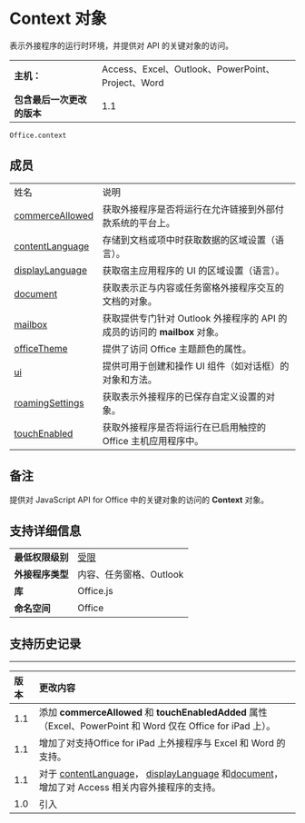 
# <a name="context-object"></a>Context 对象
表示外接程序的运行时环境，并提供对 API 的关键对象的访问。

|||
|:-----|:-----|
|**主机：**|Access、Excel、Outlook、PowerPoint、Project、Word|
|**包含最后一次更改的版本**|1.1|

```
Office.context
```


## <a name="members"></a>成员

|||
|:-----|:-----|
|姓名|说明|
|[commerceAllowed](../../reference/shared/office.context.commerceallowed.md)|获取外接程序是否将运行在允许链接到外部付款系统的平台上。|
|[contentLanguage](../../reference/shared/office.context.contentlanguage.md)|存储到文档或项中时获取数据的区域设置（语言）。|
|[displayLanguage](../../reference/shared/office.context.displaylanguage.md)|获取宿主应用程序的 UI 的区域设置（语言）。|
|[document](../../reference/shared/office.context.document.md)|获取表示正与内容或任务窗格外接程序交互的文档的对象。|
|[mailbox](../../reference/shared/office.context.mailbox.md)|获取提供专门针对 Outlook 外接程序的 API 的成员的访问的 **mailbox** 对象。|
|[officeTheme](../../reference/shared/office.context.officetheme.md)|提供了访问 Office 主题颜色的属性。|
|[ui](../../reference/shared/officeui)|提供可用于创建和操作 UI 组件（如对话框）的对象和方法。|
|[roamingSettings](../../reference/shared/office.context.roamingsettings.md)|获取表示外接程序的已保存自定义设置的对象。|
|[touchEnabled](../../reference/shared/office.context.touchenabled.md)|获取外接程序是否将运行在已启用触控的 Office 主机应用程序中。|

## <a name="remarks"></a>备注

提供对 JavaScript API for Office 中的关键对象的访问的  **Context** 对象。


## <a name="support-details"></a>支持详细信息



|||
|:-----|:-----|
|**最低权限级别**|[受限](../../docs/develop/requesting-permissions-for-api-use-in-content-and-task-pane-add-ins.md)|
|**外接程序类型**|内容、任务窗格、Outlook|
|**库**|Office.js|
|**命名空间**|Office|

## <a name="support-history"></a>支持历史记录



****


|**版本**|**更改内容**|
|:-----|:-----|
|1.1|添加  **commerceAllowed** 和 **touchEnabledAdded** 属性（Excel、PowerPoint 和 Word 仅在 Office for iPad 上）。|
|1.1|增加了对支持Office for iPad 上外接程序与 Excel 和 Word 的支持。|
|1.1|对于 [contentLanguage](../../reference/shared/office.context.contentlanguage.md)， [displayLanguage](../../reference/shared/office.context.displaylanguage.md) 和[document](../../reference/shared/office.context.document.md)，增加了对 Access 相关内容外接程序的支持。|
|1.0|引入|
